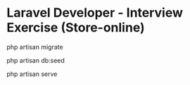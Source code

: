 # Laravel Developer - Interview Exercise (Store-online)
php artisan migrate

php artisan db:seed

 php artisan serve

